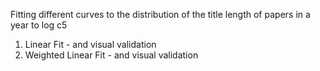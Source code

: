 
Fitting different curves to the distribution of the title length of papers in a year to log c5

1. Linear Fit - and visual validation
2. Weighted Linear Fit -  and visual validation 


